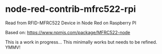 # node-red-contrib-mfrc522-rpi
Read from RFID-MFRC522 Device in Node Red on Raspberry PI

Based on: https://www.npmjs.com/package/MFRC522-node

This is a work in progress... This minimally works but needs to be refined.  YMMV!
